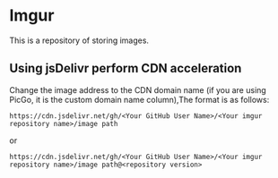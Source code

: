 # Imgur

This is a repository of storing images.

## Using jsDelivr perform CDN acceleration

Change the image address to the CDN domain name (if you are using PicGo, it is the custom domain name column),The format is as follows:

`https://cdn.jsdelivr.net/gh/<Your GitHub User Name>/<Your imgur repository name>/image path`

or

`https://cdn.jsdelivr.net/gh/<Your GitHub User Name>/<Your imgur repository name>/image path@<repository version>`
